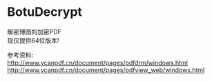 # BotuDecrypt  
解密博图的加密PDF  
现仅提供64位版本!   
  
参考资料:  
http://www.ycanpdf.cn/document/pages/pdfdrm/windows.html  
http://www.ycanpdf.cn/document/pages/pdfview_web/windows.html  
